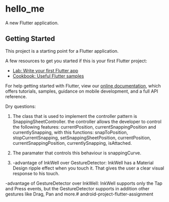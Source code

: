 # hello_me

A new Flutter application.

## Getting Started

This project is a starting point for a Flutter application.

A few resources to get you started if this is your first Flutter project:

- [Lab: Write your first Flutter app](https://flutter.dev/docs/get-started/codelab)
- [Cookbook: Useful Flutter samples](https://flutter.dev/docs/cookbook)

For help getting started with Flutter, view our
[online documentation](https://flutter.dev/docs), which offers tutorials,
samples, guidance on mobile development, and a full API reference.

Dry questions:

1) The class that is used to implement the controller pattern is SnappingSheetController.
the controller allows the developer to control the following features:
currentPosition, currentSnappingPosition and currentlySnapping, with this functions:
snapToPosition, stopCurrentSnapping, setSnappingSheetPosition, currentPosition,
currentSnappingPosition, currentlySnapping, isAttached.

2) The paramater that controls this behaviour is snappingCurve.

3)  -advantage of InkWell over GestureDetector: InkWell has a Material Design
ripple effect when you touch it.
That gives the user a clear visual response to his touch.

-advantage of GestureDetector over InkWell:
InkWell supports only the Tap and Press events,
but the GestureDetector supports in addition other gestures like Drag, Pan and more.# android-project-flutter-assignment
